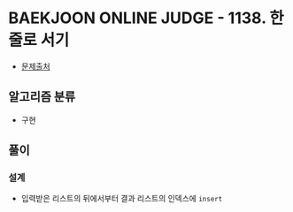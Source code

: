 # BAEKJOON ONLINE JUDGE - 1138. 한 줄로 서기

* [문제출처](https://www.acmicpc.net/problem/1138 "1138. 한 줄로 서기")

## 알고리즘 분류

- 구현

## 풀이

### 설계

- 입력받은 리스트의 뒤에서부터 결과 리스트의 인덱스에 `insert`